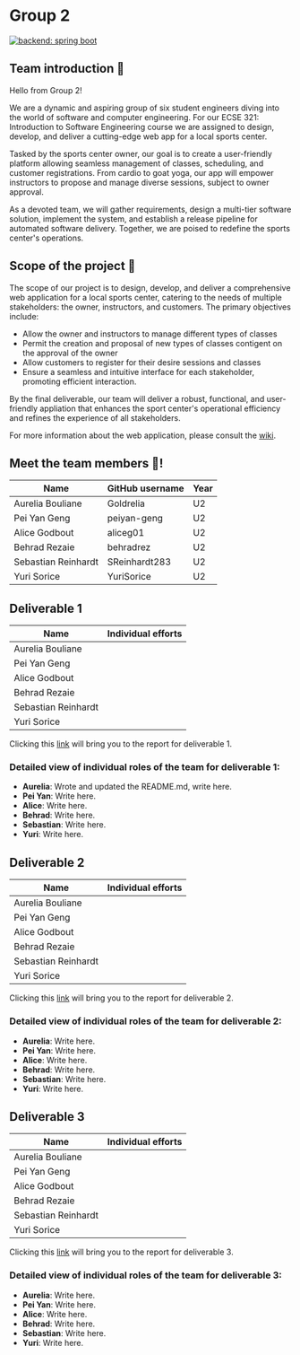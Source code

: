 # Group 2

[![backend: spring boot](https://img.shields.io/badge/backend-spring%20boot-green?style=for-the-badge&logo=springboot)](https://spring.io/)

## Team introduction :star2:
Hello from Group 2!

We are a dynamic and aspiring group of six student engineers diving into the world of software and computer engineering. For our ECSE 321: Introduction to Software Engineering course we are assigned to design, develop, and deliver a cutting-edge web app for a local sports center.

Tasked by the sports center owner, our goal is to create a user-friendly platform allowing seamless management of classes, scheduling, and customer registrations. From cardio to goat yoga, our app will empower instructors to propose and manage diverse sessions, subject to owner approval.

As a devoted team, we will gather requirements, design a multi-tier software solution, implement the system, and establish a release pipeline for automated software delivery. Together, we are poised to redefine the sports center's operations.

## Scope of the project :calling:
The scope of our project is to design, develop, and deliver a comprehensive web application for a local sports center, catering to the needs of multiple stakeholders: the owner, instructors, and customers. The primary objectives include:

- Allow the owner and instructors to manage different types of classes
- Permit the creation and proposal of new types of classes contigent on the approval of the owner
- Allow customers to register for their desire sessions and classes
- Ensure a seamless and intuitive interface for each stakeholder, promoting efficient interaction.

By the final deliverable, our team will deliver a robust, functional, and user-friendly appliation that enhances the sport center's operational efficiency and refines the experience of all stakeholders.

For more information about the web application, please consult the [wiki](../../wiki).

## Meet the team members :busts_in_silhouette:!
| Name                | GitHub username | Year |
| ------------------- | --------------- |------|
| Aurelia Bouliane    | Goldrelia       | U2   |
| Pei Yan Geng        | peiyan-geng     | U2   |
| Alice Godbout       | aliceg01        | U2   |
| Behrad Rezaie       | behradrez       | U2   |
| Sebastian Reinhardt | SReinhardt283   | U2   |
| Yuri Sorice         | YuriSorice      | U2   |
## Deliverable 1
| Name                | Individual efforts |
| ------------------- | -------------------|
| Aurelia Bouliane    |                    |
| Pei Yan Geng        |                    |
| Alice Godbout       |                    |
| Behrad Rezaie       |                    |
| Sebastian Reinhardt |                    |
| Yuri Sorice         |                    |

Clicking this [link](https://github.com/McGill-ECSE321-Winter2024/project-group-2/wiki/Deliverable-1#requirements-model) will bring you to the report for deliverable 1.

### Detailed view of individual roles of the team for deliverable 1:

* **Aurelia**: Wrote and updated the README.md, write here.
* **Pei Yan**: Write here.
* **Alice**: Write here.
* **Behrad**: Write here.
* **Sebastian**: Write here.
* **Yuri**: Write here.


## Deliverable 2
| Name                | Individual efforts |
| ------------------- | -------------------|
| Aurelia Bouliane    |                    |
| Pei Yan Geng        |                    |
| Alice Godbout       |                    |
| Behrad Rezaie       |                    |
| Sebastian Reinhardt |                    |
| Yuri Sorice         |                    |

Clicking this [link](https://github.com/McGill-ECSE321-Winter2024/project-group-2/wiki/Deliverable-2) will bring you to the report for deliverable 2.

### Detailed view of individual roles of the team for deliverable 2:

* **Aurelia**: Write here.
* **Pei Yan**: Write here.
* **Alice**: Write here.
* **Behrad**: Write here.
* **Sebastian**: Write here.
* **Yuri**: Write here.

## Deliverable 3
| Name                | Individual efforts |
| ------------------- | -------------------|
| Aurelia Bouliane    |                    |
| Pei Yan Geng        |                    |
| Alice Godbout       |                    |
| Behrad Rezaie       |                    |
| Sebastian Reinhardt |                    |
| Yuri Sorice         |                    |

Clicking this [link](https://github.com/McGill-ECSE321-Winter2024/project-group-2/wiki/Deliverable-3) will bring you to the report for deliverable 3.

### Detailed view of individual roles of the team for deliverable 3:

* **Aurelia**: Write here.
* **Pei Yan**: Write here.
* **Alice**: Write here.
* **Behrad**: Write here.
* **Sebastian**: Write here.
* **Yuri**: Write here.